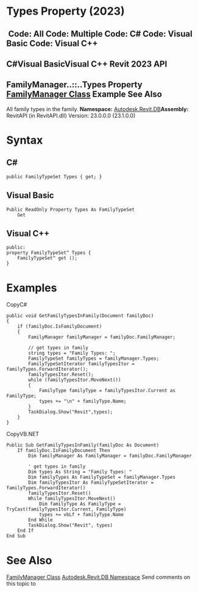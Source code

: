 # Types Property (2023)

﻿
 Code: All Code: Multiple Code: C# Code: Visual Basic Code: Visual C++   
---  
C#Visual BasicVisual C++
Revit 2023 API  
---  
FamilyManager..::..Types Property   
[FamilyManager Class](1cc4fe6c-0e9f-7439-0021-32d2e06f4c33.md "FamilyManager Class") Example See Also  
---  
All family types in the family.
**Namespace:** [Autodesk.Revit.DB](87546ba7-461b-c646-cbb1-2cb8f5bff8b2.md "Autodesk.Revit.DB Namespace")**Assembly:** RevitAPI (in RevitAPI.dll) Version: 23.0.0.0 (23.1.0.0)
# Syntax
C#  
---  
```text
public FamilyTypeSet Types { get; }
```
  
Visual Basic  
---  
```text
Public ReadOnly Property Types As FamilyTypeSet
	Get
```
  
Visual C++  
---  
```text
public:
property FamilyTypeSet^ Types {
	FamilyTypeSet^ get ();
}
```
  
# Examples
CopyC#
```text
public void GetFamilyTypesInFamily(Document familyDoc)
{
    if (familyDoc.IsFamilyDocument)
    {
        FamilyManager familyManager = familyDoc.FamilyManager;

        // get types in family
        string types = "Family Types: ";
        FamilyTypeSet familyTypes = familyManager.Types;
        FamilyTypeSetIterator familyTypesItor = familyTypes.ForwardIterator();
        familyTypesItor.Reset();
        while (familyTypesItor.MoveNext())
        {
            FamilyType familyType = familyTypesItor.Current as FamilyType;
            types += "\n" + familyType.Name;
        }
        TaskDialog.Show("Revit",types);
    }
}
```

CopyVB.NET
```text
Public Sub GetFamilyTypesInFamily(familyDoc As Document)
    If familyDoc.IsFamilyDocument Then
        Dim familyManager As FamilyManager = familyDoc.FamilyManager

        ' get types in family
        Dim types As String = "Family Types: "
        Dim familyTypes As FamilyTypeSet = familyManager.Types
        Dim familyTypesItor As FamilyTypeSetIterator = familyTypes.ForwardIterator()
        familyTypesItor.Reset()
        While familyTypesItor.MoveNext()
            Dim familyType As FamilyType = TryCast(familyTypesItor.Current, FamilyType)
            types += vbLf + familyType.Name
        End While
        TaskDialog.Show("Revit", types)
    End If
End Sub
```

# See Also
[FamilyManager Class](1cc4fe6c-0e9f-7439-0021-32d2e06f4c33.md "FamilyManager Class")
[Autodesk.Revit.DB Namespace](87546ba7-461b-c646-cbb1-2cb8f5bff8b2.md "Autodesk.Revit.DB Namespace")
Send comments on this topic to 